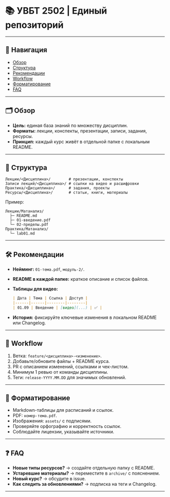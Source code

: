 # 📚 УВБТ 2502 | Единый репозиторий

---

## 🔎 Навигация

* [Обзор](#-обзор)
* [Структура](#-структура)
* [Рекомендации](#-рекомендации)
* [Workflow](#-workflow)
* [Форматирование](#-форматирование)
* [FAQ](#-faq)

---

## 🗂 Обзор

* **Цель:** единая база знаний по множеству дисциплин.
* **Форматы:** лекции, конспекты, презентации, записи, задания, ресурсы.
* **Принцип:** каждый курс живёт в отдельной папке с локальным README.

---

## 📂 Структура

```
Лекции/<Дисциплина>/        # презентации, конспекты
Записи лекций/<Дисциплина>/ # ссылки на видео и расшифровки
Практика/<Дисциплина>/      # задания, проекты
Ресурсы/<Дисциплина>/       # статьи, книги, материалы
```

Пример:

```
Лекции/Матанализ/
  ├─ README.md
  ├─ 01-введение.pdf
  └─ 02-пределы.pdf
Практика/Матанализ/
  └─ lab01.md
```

---

## 🛠 Рекомендации

* **Нейминг:** `01-тема.pdf`, `модуль-2/`.

* **README в каждой папке:** краткое описание и список файлов.

* **Таблицы для видео:**

  ```md
  | Дата | Тема | Ссылка | Доступ |
  |------|------|--------|--------|
  | 01.09 | Введение | [видео](...) | ✅ |
  ```

* **История:** фиксируйте ключевые изменения в локальном README или Changelog.

---

## 🔄 Workflow

1. Ветка: `feature/<дисциплина>-<изменение>`.
2. Добавьте/обновите файлы + README курса.
3. PR с описанием изменений, ссылками и чек-листом.
4. Минимум 1 ревью от команды дисциплины.
5. Теги: `release-YYYY.MM.DD` для значимых обновлений.

---

## 🧾 Форматирование

* Markdown-таблицы для расписаний и ссылок.
* PDF: `номер-тема.pdf`.
* Изображения: `assets/` с подписями.
* Проверяйте орфографию и корректность ссылок.
* Соблюдайте лицензии, указывайте источники.

---

## ❓ FAQ

* **Новые типы ресурсов?** → создайте отдельную папку с README.
* **Устаревшие материалы?** → переместите в `archive/` с пояснением.
* **Новый курс?** → обсудите в issue.
* **Как следить за обновлениями?** → подписка на теги и Changelog.

---
